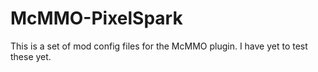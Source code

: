McMMO-PixelSpark
================

This is a set of mod config files for the McMMO plugin. I have yet to test these yet.
